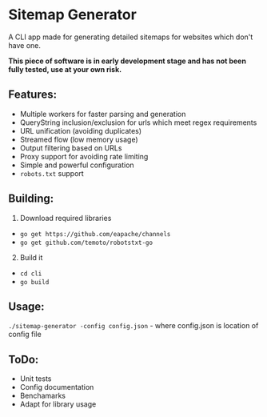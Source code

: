 # Sitemap Generator
A CLI app made for generating detailed sitemaps for websites which don't have one.

**This piece of software is in early development stage and has not been fully tested, use at your own risk.**

## Features:
- Multiple workers for faster parsing and generation
- QueryString inclusion/exclusion for urls which meet regex requirements
- URL unification (avoiding duplicates)
- Streamed flow (low memory usage)
- Output filtering based on  URLs
- Proxy support for avoiding rate limiting
- Simple and powerful configuration
- `robots.txt` support

## Building:
1. Download required libraries
 - `go get https://github.com/eapache/channels`
 - `go get github.com/temoto/robotstxt-go`
2. Build it
 - `cd cli`
 - `go build`

## Usage:
  `./sitemap-generator -config config.json` - where config.json is location of config file

## ToDo:
 - Unit tests
 - Config documentation
 - Benchamarks
 - Adapt for library usage
